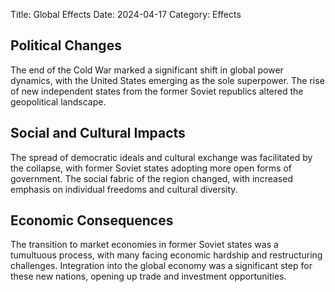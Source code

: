 Title: Global Effects
Date: 2024-04-17
Category: Effects

## Political Changes
The end of the Cold War marked a significant shift in global power dynamics, with the United States emerging as the sole superpower.
The rise of new independent states from the former Soviet republics altered the geopolitical landscape.

## Social and Cultural Impacts
The spread of democratic ideals and cultural exchange was facilitated by the collapse, with former Soviet states adopting more open forms of government.
The social fabric of the region changed, with increased emphasis on individual freedoms and cultural diversity.

## Economic Consequences
The transition to market economies in former Soviet states was a tumultuous process, with many facing economic hardship and restructuring challenges.
Integration into the global economy was a significant step for these new nations, opening up trade and investment opportunities.

